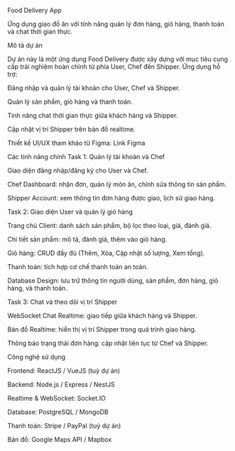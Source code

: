 Food Delivery App


Ứng dụng giao đồ ăn với tính năng quản lý đơn hàng, giỏ hàng, thanh toán và chat thời gian thực.

Mô tả dự án

Dự án này là một ứng dụng Food Delivery được xây dựng với mục tiêu cung cấp trải nghiệm hoàn chỉnh từ phía User, Chef đến Shipper. Ứng dụng hỗ trợ:

Đăng nhập và quản lý tài khoản cho User, Chef và Shipper.

Quản lý sản phẩm, giỏ hàng và thanh toán.

Tính năng chat thời gian thực giữa khách hàng và Shipper.

Cập nhật vị trí Shipper trên bản đồ realtime.

Thiết kế UI/UX tham khảo từ Figma: Link Figma

Các tính năng chính
Task 1: Quản lý tài khoản và Chef

Giao diện đăng nhập/đăng ký cho User và Chef.

Chef Dashboard: nhận đơn, quản lý món ăn, chỉnh sửa thông tin sản phẩm.

Shipper Account: xem thông tin đơn hàng được giao, lịch sử giao hàng.

Task 2: Giao diện User và quản lý giỏ hàng

Trang chủ Client: danh sách sản phẩm, bộ lọc theo loại, giá, đánh giá.

Chi tiết sản phẩm: mô tả, đánh giá, thêm vào giỏ hàng.

Giỏ hàng: CRUD đầy đủ (Thêm, Xóa, Cập nhật số lượng, Xem tổng).

Thanh toán: tích hợp cơ chế thanh toán an toàn.

Database Design: lưu trữ thông tin người dùng, sản phẩm, đơn hàng, giỏ hàng, và thanh toán.

Task 3: Chat và theo dõi vị trí Shipper

WebSocket Chat Realtime: giao tiếp giữa khách hàng và Shipper.

Bản đồ Realtime: hiển thị vị trí Shipper trong quá trình giao hàng.

Thông báo trạng thái đơn hàng: cập nhật liên tục từ Chef và Shipper.

Công nghệ sử dụng

Frontend: ReactJS / VueJS (tuỳ dự án)

Backend: Node.js / Express / NestJS

Realtime & WebSocket: Socket.IO

Database: PostgreSQL / MongoDB

Thanh toán: Stripe / PayPal (tuỳ dự án)

Bản đồ: Google Maps API / Mapbox

